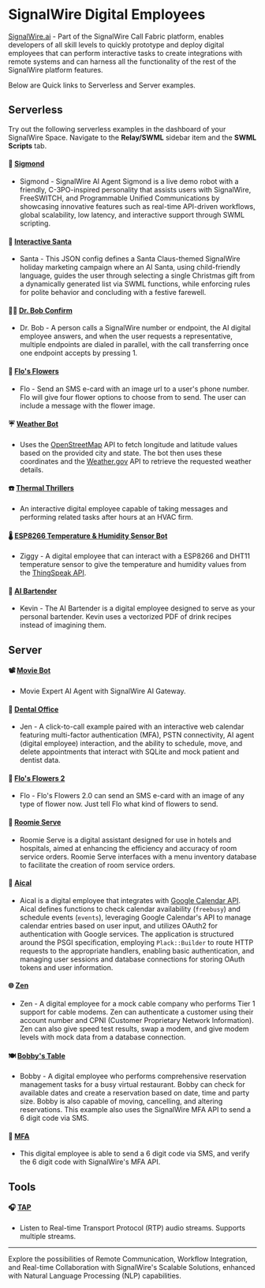 # SignalWire Digital Employees

[SignalWire.ai](https://signalwire.ai) - Part of the SignalWire Call Fabric platform, enables developers of all skill levels to quickly prototype and deploy digital employees that can perform interactive tasks to create integrations with remote systems and can harness all the functionality of the rest of the SignalWire platform features.

Below are Quick links to Serverless and Server examples.

## Serverless

Try out the following serverless examples in the dashboard of your SignalWire Space. Navigate to the **Relay/SWML** sidebar item and the **SWML Scripts** tab.

#### 🤖  [Sigmond](https://github.com/signalwire/digital_employees/tree/main/serverless/Sigmond)
  * Sigmond - SignalWire AI Agent Sigmond is a live demo robot with a friendly, C-3PO-inspired personality that assists users with SignalWire, FreeSWITCH, and Programmable Unified Communications by showcasing innovative features such as real-time API-driven workflows, global scalability, low latency, and interactive support through SWML scripting.

#### 🎅 [Interactive Santa](https://github.com/signalwire/digital_employees/tree/main/serverless/Santa)
  * Santa - This JSON config defines a Santa Claus-themed SignalWire holiday marketing campaign where an AI Santa, using child-friendly language, guides the user through selecting a single Christmas gift from a dynamically generated list via SWML functions, while enforcing rules for polite behavior and concluding with a festive farewell.

#### 👨‍⚕️  [Dr. Bob Confirm](https://github.com/signalwire/digital_employees/tree/main/serverless/Dr_Bob_Confirm)
  * Dr. Bob - A person calls a SignalWire number or endpoint, the AI digital employee answers, and when the user requests a representative, multiple endpoints are dialed in parallel, with the call transferring once one endpoint accepts by pressing 1.

#### 💐  [Flo's Flowers](https://github.com/signalwire/digital_employees/tree/main/serverless/Flos_Flowers)
  * Flo - Send an SMS e-card with an image url to a user's phone number. Flo will give four flower options to choose from to send. The user can include a message with the flower image.

#### ☔️  [Weather Bot](https://github.com/signalwire/digital_employees/tree/main/serverless/Weather_Bot)
  * Uses the [OpenStreetMap](https://openstreetmap.org) API to fetch longitude and latitude values based on the provided city and state. The bot then uses these coordinates and the [Weather.gov](https://api.weather.gov) API to retrieve the requested weather details.

#### ☎️  [Thermal Thrillers](https://github.com/signalwire/digital_employees/tree/main/serverless/Thermal_Thrillers)
  * An interactive digital employee capable of taking messages and performing related tasks after hours at an HVAC firm.

#### 🌡️  [ESP8266 Temperature & Humidity Sensor Bot](https://github.com/signalwire/digital_employees/tree/main/serverless/ESP8266_Temperature_and_Humidity_Sensor_Bot)
  * Ziggy - A digital employee that can interact with a ESP8266 and DHT11 temperature sensor to give the temperature and humidity values from the [ThingSpeak API](https://www.mathworks.com/help/thingspeak/channels-and-charts-api.html).

#### 🍹  [AI Bartender](https://github.com/signalwire/digital_employees/blob/main/serverless/Bartender)
  * Kevin - The AI Bartender is a digital employee designed to serve as your personal bartender. Kevin uses a vectorized PDF of drink recipes instead of imagining them.


## Server

#### 📽️ [Movie Bot](https://github.com/signalwire/digital_employees/tree/main/server/Python_Examples/moviebot)
  * Movie Expert AI Agent with SignalWire AI Gateway.

#### 🦷 [Dental Office](https://github.com/signalwire/digital_employees/tree/main/server/Python_Examples/dental_office)
  * Jen - A click-to-call example paired with an interactive web calendar featuring multi-factor authentication (MFA), PSTN connectivity, AI agent (digital employee) interaction, and the ability to schedule, move, and delete appointments that interact with SQLite and mock patient and dentist data.

#### 💐 [Flo's Flowers 2](https://github.com/signalwire/digital_employees/tree/main/server/Perl_Examples/FlosFlowers2)
  * Flo - Flo's Flowers 2.0 can send an SMS e-card with an image of any type of flower now. Just tell Flo what kind of flowers to send.

#### &#x1F935; [Roomie Serve](https://github.com/signalwire/digital_employees/tree/main/server/Perl_Examples/Roomie_Serve)
  * Roomie Serve is a digital assistant designed for use in hotels and hospitals, aimed at enhancing the efficiency and accuracy of room service orders. Roomie Serve interfaces with a menu inventory database to facilitate the creation of room service orders.

#### &#x1F4C5; [Aical](https://github.com/signalwire/digital_employees/tree/main/server/Perl_Examples/aical)
  * Aical is a digital employee that integrates with [Google Calendar API](https://developers.google.com/identity/gsi/web/guides/get-google-api-clientid). Aical defines functions to check calendar availability (`freebusy`) and schedule events (`events`), leveraging Google Calendar's API to manage calendar entries based on user input, and utilizes OAuth2 for authentication with Google services. The application is structured around the PSGI specification, employing `Plack::Builder` to route HTTP requests to the appropriate handlers, enabling basic authentication, and managing user sessions and database connections for storing OAuth tokens and user information.


#### 🌐  [Zen](https://github.com/signalwire/digital_employees/tree/main/server/Perl_Examples/Zen)
  * Zen - A digital employee for a mock cable company who performs Tier 1 support for cable modems. Zen can authenticate a customer using their account number and CPNI (Customer Proprietary Network Information). Zen can also give speed test results, swap a modem, and give modem levels with mock data from a database connection.
   
#### 🍽️  [Bobby's Table](https://github.com/signalwire/digital_employees/tree/main/server/Perl_Examples/BobbysTable.ai)
  * Bobby - A digital employee who performs comprehensive reservation management tasks for a busy virtual restaurant. Bobby can check for available dates and create a reservation based on date, time and party size.  Bobby is also capable of moving, cancelling, and altering reservations. This example also uses the SignalWire MFA API to send a 6 digit code via SMS.
    
#### 🔐  [MFA](https://github.com/signalwire/digital_employees/tree/main/server/Perl_Examples/MFA)
  * This digital employee is able to send a 6 digit code via SMS, and verify the 6 digit code with SignalWire's MFA API.
    

## Tools

#### 🎧 [TAP](https://github.com/signalwire/digital_employees/tree/main/server/tools/tap)
  * Listen to Real-time Transport Protocol (RTP) audio streams. Supports multiple streams.

--------------
Explore the possibilities of Remote Communication, Workflow Integration, and Real-time Collaboration with SignalWire's Scalable Solutions, enhanced with Natural Language Processing (NLP) capabilities.
